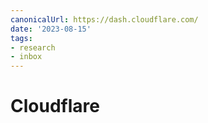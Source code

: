 ```yaml
---
canonicalUrl: https://dash.cloudflare.com/
date: '2023-08-15'
tags:
- research
- inbox
---
```


# Cloudflare